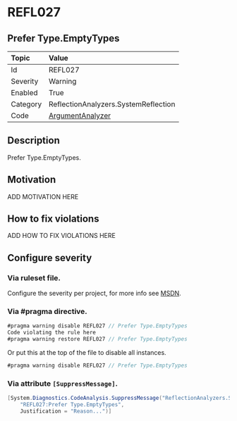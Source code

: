 # REFL027
## Prefer Type.EmptyTypes

| Topic    | Value
| :--      | :--
| Id       | REFL027
| Severity | Warning
| Enabled  | True
| Category | ReflectionAnalyzers.SystemReflection
| Code     | [ArgumentAnalyzer](https://github.com/DotNetAnalyzers/ReflectionAnalyzers/blob/master/ReflectionAnalyzers/NodeAnalzers/ArgumentAnalyzer.cs)

## Description

Prefer Type.EmptyTypes.

## Motivation

ADD MOTIVATION HERE

## How to fix violations

ADD HOW TO FIX VIOLATIONS HERE

<!-- start generated config severity -->
## Configure severity

### Via ruleset file.

Configure the severity per project, for more info see [MSDN](https://msdn.microsoft.com/en-us/library/dd264949.aspx).

### Via #pragma directive.
```C#
#pragma warning disable REFL027 // Prefer Type.EmptyTypes
Code violating the rule here
#pragma warning restore REFL027 // Prefer Type.EmptyTypes
```

Or put this at the top of the file to disable all instances.
```C#
#pragma warning disable REFL027 // Prefer Type.EmptyTypes
```

### Via attribute `[SuppressMessage]`.

```C#
[System.Diagnostics.CodeAnalysis.SuppressMessage("ReflectionAnalyzers.SystemReflection", 
    "REFL027:Prefer Type.EmptyTypes", 
    Justification = "Reason...")]
```
<!-- end generated config severity -->